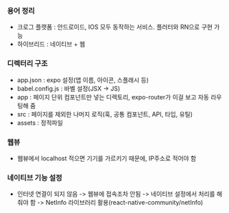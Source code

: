### 용어 정리

- 크로그 플랫폼 : 안드로이드, IOS 모두 동작하는 서비스. 플러터와 RN으로 구현 가능
- 하이브리드 : 네이티브 + 웹

### 디렉터리 구조

- app.json : expo 설정(앱 이름, 아이콘, 스플래시 등)
- babel.config.js : 바벨 설정(JSX -> JS)
- app : 페이지 단위 컴포넌트만 넣는 디렉토리, expo-router가 이걸 보고 자동 라우팅해 줌
- src : 페이지를 제외한 나머지 로직(훅, 공통 컴포넌트, API, 타입, 유틸)
- assets : 정적파일

### 웹뷰

- 웹뷰에서 localhost 적으면 기기를 가르키기 때문에, IP주소로 적어야 함

### 네이티브 기능 설정

- 인터넷 연결이 되지 않음 -> 웹뷰에 접속조차 안됨 -> 네이티브 설정에서 처리를 해줘야 함 -> NetInfo 라이브러리 활용(react-native-community/netInfo)
